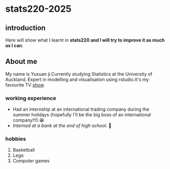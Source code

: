 # stats220-2025

## introduction
Here will show what I learnt in **stats220 and I will try to improve it as much as I can**.

## About me
My name is Yuxuan ji.Currently studying Statistics at the University of Auckland. Expert in modelling and visualisation using rstudio.It's my favourite TV [show](https://www.youtube.com/@KeepRunningChina).


### working experience
- Had an internship at an international trading company during the summer holidays (hopefully I'll be the big boss of an international company!!!).😁
- *Interned at a bank at the end of high school*. 🏫

### hobbies

1. Basketball 
2. Lego 
3. Computer games
